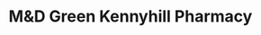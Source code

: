 ---
title: "M&D Green Kennyhill Pharmacy"
url: /glasgow/mandd-green-kennyhill-pharmacy/
shop: chemist
---